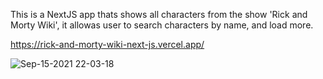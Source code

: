 
This is a NextJS app thats shows all characters from the show 'Rick and Morty Wiki', it allowas user to search characters by name, and load more. 

https://rick-and-morty-wiki-next-js.vercel.app/


![Sep-15-2021 22-03-18](https://user-images.githubusercontent.com/45838986/133537334-2f2f0c47-dc6d-4099-b213-33bff6c4d205.gif)

